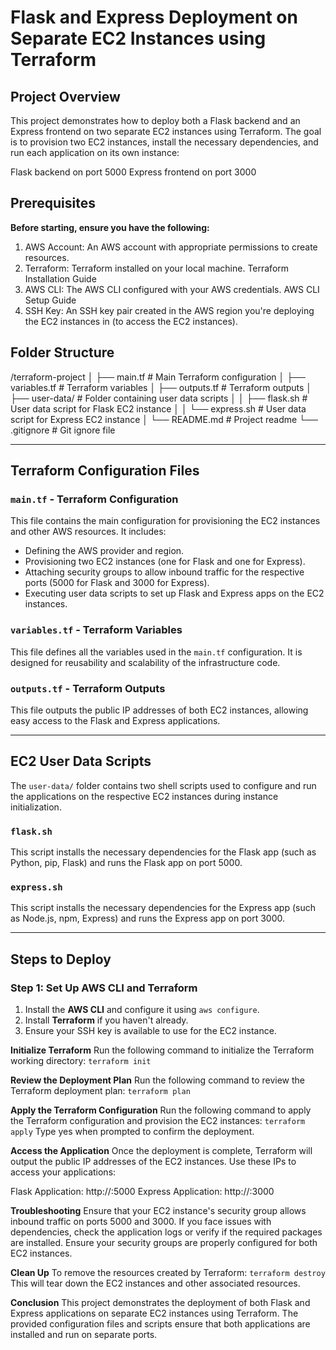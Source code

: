 # Flask and Express Deployment on Separate EC2 Instances using Terraform

## Project Overview
This project demonstrates how to deploy both a Flask backend and an Express frontend on two separate EC2 instances using Terraform. The goal is to provision two EC2 instances, install the necessary dependencies, and run each application on its own instance:

Flask backend on port 5000
Express frontend on port 3000

## Prerequisites
**Before starting, ensure you have the following:**

1. AWS Account: An AWS account with appropriate permissions to create resources.
2. Terraform: Terraform installed on your local machine. Terraform Installation Guide
3. AWS CLI: The AWS CLI configured with your AWS credentials. AWS CLI Setup Guide
4. SSH Key: An SSH key pair created in the AWS region you're deploying the EC2 instances in (to access the EC2 instances).

## Folder Structure

/terraform-project
│ ├── main.tf                  # Main Terraform configuration
│ ├── variables.tf             # Terraform variables
│ ├── outputs.tf               # Terraform outputs
│ ├── user-data/               # Folder containing user data scripts
│ │   ├── flask.sh             # User data script for Flask EC2 instance
│ │   └── express.sh           # User data script for Express EC2 instance
│ └── README.md                # Project readme
└── .gitignore                 # Git ignore file


---

## Terraform Configuration Files

### `main.tf` - Terraform Configuration
This file contains the main configuration for provisioning the EC2 instances and other AWS resources. It includes:
- Defining the AWS provider and region.
- Provisioning two EC2 instances (one for Flask and one for Express).
- Attaching security groups to allow inbound traffic for the respective ports (5000 for Flask and 3000 for Express).
- Executing user data scripts to set up Flask and Express apps on the EC2 instances.

### `variables.tf` - Terraform Variables
This file defines all the variables used in the `main.tf` configuration. It is designed for reusability and scalability of the infrastructure code.

### `outputs.tf` - Terraform Outputs
This file outputs the public IP addresses of both EC2 instances, allowing easy access to the Flask and Express applications.

---

## EC2 User Data Scripts

The `user-data/` folder contains two shell scripts used to configure and run the applications on the respective EC2 instances during instance initialization.

### `flask.sh`
This script installs the necessary dependencies for the Flask app (such as Python, pip, Flask) and runs the Flask app on port 5000.

### `express.sh`
This script installs the necessary dependencies for the Express app (such as Node.js, npm, Express) and runs the Express app on port 3000.

---

## Steps to Deploy

### Step 1: Set Up AWS CLI and Terraform
1. Install the **AWS CLI** and configure it using `aws configure`.
2. Install **Terraform** if you haven't already.
3. Ensure your SSH key is available to use for the EC2 instance.

**Initialize Terraform**
Run the following command to initialize the Terraform working directory:
`terraform init`

**Review the Deployment Plan**
Run the following command to review the Terraform deployment plan:
`terraform plan`

**Apply the Terraform Configuration**
Run the following command to apply the Terraform configuration and provision the EC2 instances:
`terraform apply`
Type yes when prompted to confirm the deployment.

**Access the Application**
Once the deployment is complete, Terraform will output the public IP addresses of the EC2 instances. Use these IPs to access your applications:

Flask Application: http://<Flask-Instance-Public-IP>:5000
Express Application: http://<Express-Instance-Public-IP>:3000

**Troubleshooting**
Ensure that your EC2 instance's security group allows inbound traffic on ports 5000 and 3000.
If you face issues with dependencies, check the application logs or verify if the required packages are installed.
Ensure your security groups are properly configured for both EC2 instances.

**Clean Up**
To remove the resources created by Terraform:
`terraform destroy`
This will tear down the EC2 instances and other associated resources.

**Conclusion**
This project demonstrates the deployment of both Flask and Express applications on separate EC2 instances using Terraform. The provided configuration files and scripts ensure that both applications are installed and run on separate ports.